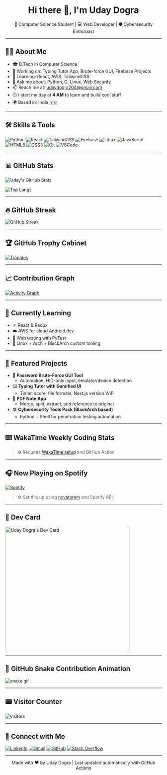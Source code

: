 <h1 align="center">Hi there 👋, I'm Uday Dogra</h1>

<p align="center">
  🚀 Computer Science Student | 💻 Web Developer | 🛡️ Cybersecurity Enthusiast  
</p>

---

## 👨‍💻 About Me

- 🎓 B.Tech in Computer Science  
- 🔭 Working on: Typing Tutor App, Brute-force GUI, Firebase Projects  
- 🌱 Learning: React, AWS, TailwindCSS  
- 💬 Ask me about: Python, C, Linux, Web Security  
- 📫 Reach me at: udaydogra204@gmail.com  
- 🕓 I start my day at **4 AM** to learn and build cool stuff  
- 🌍 Based in: India 🇮🇳  

---

## 🛠️ Skills & Tools

![Python](https://img.shields.io/badge/-Python-3776AB?style=flat&logo=python&logoColor=white)
![React](https://img.shields.io/badge/-React-61DAFB?style=flat&logo=react&logoColor=black)
![TailwindCSS](https://img.shields.io/badge/-TailwindCSS-38B2AC?style=flat&logo=tailwind-css&logoColor=white)
![Firebase](https://img.shields.io/badge/-Firebase-FFCA28?style=flat&logo=firebase&logoColor=black)
![Linux](https://img.shields.io/badge/-Linux-FCC624?style=flat&logo=linux&logoColor=black)
![JavaScript](https://img.shields.io/badge/-JavaScript-F7DF1E?style=flat&logo=javascript&logoColor=black)
![HTML5](https://img.shields.io/badge/-HTML5-E34F26?style=flat&logo=html5&logoColor=white)
![CSS3](https://img.shields.io/badge/-CSS3-1572B6?style=flat&logo=css3&logoColor=white)
![Git](https://img.shields.io/badge/-Git-F05032?style=flat&logo=git&logoColor=white)
![VSCode](https://img.shields.io/badge/-VSCode-007ACC?style=flat&logo=visual-studio-code&logoColor=white)

---

## 📊 GitHub Stats

![Uday's GitHub Stats](https://github-readme-stats.vercel.app/api?username=udaydogra204&show_icons=true&theme=radical)

![Top Langs](https://github-readme-stats.vercel.app/api/top-langs/?username=udaydogra204&layout=compact&theme=radical)

---

## 🔥 GitHub Streak

![GitHub Streak](https://github-readme-streak-stats.herokuapp.com?user=udaydogra204&theme=radical)

---

## 🏆 GitHub Trophy Cabinet

[![Trophies](https://github-profile-trophy.vercel.app/?username=udaydogra204&theme=radical&column=7)](https://github.com/ryo-ma/github-profile-trophy)

---

## 📈 Contribution Graph

[![Activity Graph](https://github-readme-activity-graph.cyclic.app/graph?username=udaydogra204&theme=dracula)](https://github.com/Ashutosh00710/github-readme-activity-graph)

---

## 🧠 Currently Learning

- ⚛️ React & Redux  
- ☁️ AWS for cloud Android dev  
- 🧪 Web testing with PyTest  
- 🐧 Linux + Arch + BlackArch custom tooling  

---

## 💼 Featured Projects

- 🔐 **Password Brute-Force GUI Tool**  
  - Automation, HID-only input, emulator/device detection  
- ⌨️ **Typing Tutor with Gamified UI**  
  - Timer, score, file formats, Next.js version WIP  
- 📖 **PDF Note App**  
  - Merge, split, extract, and reference to original  
- 🛠️ **Cybersecurity Tools Pack (BlackArch based)**  
  - Python + Shell for penetration testing automation  

---

## ⌨️ WakaTime Weekly Coding Stats

<!--START_SECTION:waka-->
<!--END_SECTION:waka-->

> ⚙️ Requires [WakaTime setup](https://wakatime.com) and GitHub Action.

---

## 🎧 Now Playing on Spotify

[![Spotify](https://novatorem-udaydogra204.vercel.app/api/spotify)](https://open.spotify.com/user/your-user-id)

> ⚙️ Set this up using [novatorem](https://github.com/novatorem/novatorem) and Spotify API.

---

## 🧩 Dev Card

<a href="https://app.daily.dev/udaydogra204">
  <img src="https://api.daily.dev/devcards/your-devcard-id.svg" width="400" alt="Uday Dogra's Dev Card"/>
</a>

---

## 📅 GitHub Snake Contribution Animation

![snake gif](https://github.com/udaydogra204/udaydogra204/blob/output/github-contribution-grid-snake.svg)

---

## 📟 Visitor Counter

![visitors](https://visitor-badge.laobi.icu/badge?page_id=udaydogra204)

---

## 🔗 Connect with Me

[![LinkedIn](https://img.shields.io/badge/-LinkedIn-blue?style=flat&logo=linkedin&logoColor=white)](https://linkedin.com/in/your-profile)
[![Gmail](https://img.shields.io/badge/-Gmail-red?style=flat&logo=gmail&logoColor=white)](mailto:udaydogra204@gmail.com)
[![GitHub](https://img.shields.io/badge/-GitHub-black?style=flat&logo=github&logoColor=white)](https://github.com/udaydogra204)
[![Stack Overflow](https://img.shields.io/badge/-Stack%20Overflow-FE7A16?style=flat&logo=stackoverflow&logoColor=white)](https://stackoverflow.com/users/your-user-id)

---

<p align="center">Made with ❤️ by Uday Dogra | Last updated automatically with GitHub Actions</p>
